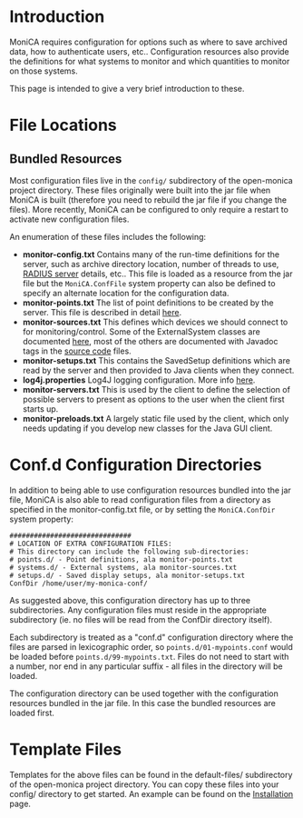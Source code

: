 # Introduction #

MoniCA requires configuration for options such as where to save archived data, how to authenticate users, etc.. Configuration resources also provide the definitions for what systems to monitor and which quantities to monitor on those systems.

This page is intended to give a very brief introduction to these.

# File Locations #

## Bundled Resources ##
Most configuration files live in the `config/` subdirectory of the open-monica project directory. These files originally were built into the jar file when MoniCA is built (therefore you need to rebuild the jar file if you change the files).  More recently, MoniCA can be configured to only require a restart to activate new configuration files.

An enumeration of these files includes the following:

  * **monitor-config.txt** Contains many of the run-time definitions for the server, such as archive directory location, number of threads to use, [RADIUS server](RADIUSAuth.md) details, etc.. This file is loaded as a resource from the jar file but the `MoniCA.ConfFile` system property can also be defined to specify an alternate location for the configuration data.
  * **monitor-points.txt** The list of point definitions to be created by the server. This file is described in detail [here](MonitorPointsFileFormat.md).
  * **monitor-sources.txt** This defines which devices we should connect to for monitoring/control. Some of the ExternalSystem classes are documented [here](ExternalSystems.md), most of the others are documented with Javadoc tags in the [source code](http://code.google.com/p/open-monica/source/browse/#svn%2Ftrunk%2Fsrc%2Fatnf%2Fatoms%2Fmon%2Fexternalsystem) files.
  * **monitor-setups.txt** This contains the SavedSetup definitions which are read by the server and then provided to Java clients when they connect.
  * **log4j.properties** Log4J logging configuration. More info [here](http://logging.apache.org/log4j/2.x/manual/configuration.html).
  * **monitor-servers.txt** This is used by the client to define the selection of possible servers to present as options to the user when the client first starts up.
  * **monitor-preloads.txt** A largely static file used by the client, which only needs updating if you develop new classes for the Java GUI client.

# Conf.d Configuration Directories #

In addition to being able to use configuration resources bundled into the jar file, MoniCA is also able to read configuration files from a directory as specified in the monitor-config.txt file, or by setting the `MoniCA.ConfDir` system property:

```
##############################
# LOCATION OF EXTRA CONFIGURATION FILES:
# This directory can include the following sub-directories:
# points.d/ - Point definitions, ala monitor-points.txt
# systems.d/ - External systems, ala monitor-sources.txt
# setups.d/ - Saved display setups, ala monitor-setups.txt
ConfDir /home/user/my-monica-conf/
```

As suggested above, this configuration directory has up to three subdirectories. Any configuration files must reside in the appropriate subdirectory (ie. no files will be read from the ConfDir directory itself).

Each subdirectory is treated as a "conf.d" configuration directory where the files are parsed in lexicographic order, so `points.d/01-mypoints.conf` would be loaded before `points.d/99-mypoints.txt`. Files do not need to start with a number, nor end in any particular suffix - all files in the directory will be loaded.

The configuration directory can be used together with the configuration resources bundled in the jar file. In this case the bundled resources are loaded first.

# Template Files #

Templates for the above files can be found in the default-files/ subdirectory of the open-monica project directory. You can copy these files into your config/ directory to get started. An example can be found on the [Installation](Installation.md) page.
